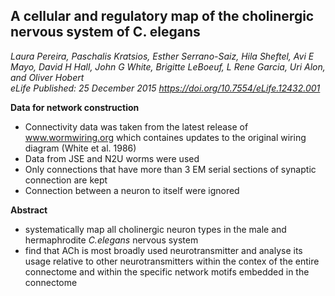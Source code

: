 ## A cellular and regulatory map of the cholinergic nervous system of C. elegans
_Laura Pereira, Paschalis Kratsios, Esther Serrano-Saiz, Hila Sheftel, Avi E Mayo, David H Hall, John G White, Brigitte LeBoeuf, L Rene Garcia, Uri Alon, and Oliver Hobert_ <br>
*eLife*
_Published: 25 December 2015 https://doi.org/10.7554/eLife.12432.001_


**Data for network construction**
- Connectivity data was taken from the latest release of www.wormwiring.org which containes updates to the original wiring diagram (White et al. 1986)
- Data from JSE and N2U worms were used
- Only connections that have more than 3 EM serial sections of synaptic connection are kept
- Connection between a neuron to itself were ignored

**Abstract**
- systematically map all cholinergic neuron types in the male and hermaphrodite _C.elegans_ nervous system
- find that ACh is most broadly used neurotransmitter and analyse its usage relative to other neurotransmitters within the contex of the entire connectome and within the specific network motifs embedded in the connectome 
